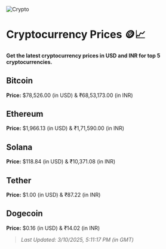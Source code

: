 
![Crypto](https://www.techguide.com.au/wp-content/uploads/2020/11/crypto3.jpeg)

# Cryptocurrency Prices 🪙📈

#### Get the latest cryptocurrency prices in USD and INR for top 5 cryptocurrencies.

## Bitcoin

**Price:** $78,526.00 (in USD) & ₹68,53,173.00 (in INR)

## Ethereum

**Price:** $1,966.13 (in USD) & ₹1,71,590.00 (in INR)

## Solana

**Price:** $118.84 (in USD) & ₹10,371.08 (in INR)

## Tether

**Price:** $1.00 (in USD) & ₹87.22 (in INR)

## Dogecoin

**Price:** $0.16 (in USD) & ₹14.02 (in INR)

> _Last Updated: 3/10/2025, 5:11:17 PM (in GMT)_
